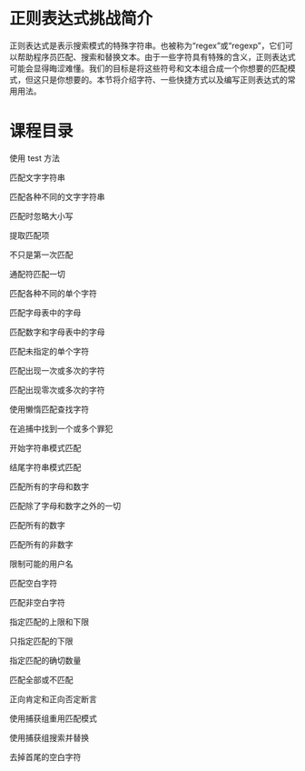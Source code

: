 # 正则表达式挑战简介 #

正则表达式是表示搜索模式的特殊字符串。也被称为“regex”或“regexp”，它们可以帮助程序员匹配、搜索和替换文本。由于一些字符具有特殊的含义，正则表达式可能会显得晦涩难懂。我们的目标是将这些符号和文本组合成一个你想要的匹配模式，但这只是你想要的。本节将介绍字符、一些快捷方式以及编写正则表达式的常用用法。

# 课程目录 #

使用 test 方法

匹配文字字符串

匹配各种不同的文字字符串

匹配时忽略大小写

提取匹配项

不只是第一次匹配

通配符匹配一切

匹配各种不同的单个字符

匹配字母表中的字母

匹配数字和字母表中的字母

匹配未指定的单个字符

匹配出现一次或多次的字符

匹配出现零次或多次的字符

使用懒惰匹配查找字符

在追捕中找到一个或多个罪犯

开始字符串模式匹配

结尾字符串模式匹配

匹配所有的字母和数字

匹配除了字母和数字之外的一切

匹配所有的数字

匹配所有的非数字

限制可能的用户名

匹配空白字符

匹配非空白字符

指定匹配的上限和下限

只指定匹配的下限

指定匹配的确切数量

匹配全部或不匹配

正向肯定和正向否定断言

使用捕获组重用匹配模式

使用捕获组搜索并替换

去掉首尾的空白字符